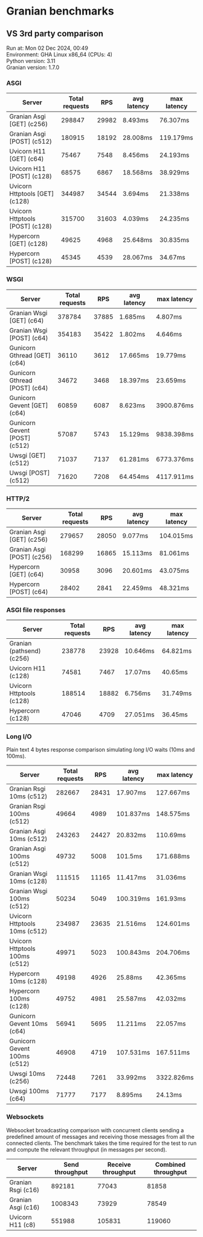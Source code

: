 # Granian benchmarks



## VS 3rd party comparison

Run at: Mon 02 Dec 2024, 00:49    
Environment: GHA Linux x86_64 (CPUs: 4)    
Python version: 3.11    
Granian version: 1.7.0    

### ASGI

| Server | Total requests | RPS | avg latency | max latency |
| --- | --- | --- | --- | --- |
| Granian Asgi [GET] (c256) | 298847 | 29982 | 8.493ms | 76.307ms |
| Granian Asgi [POST] (c512) | 180915 | 18192 | 28.008ms | 119.179ms |
| Uvicorn H11 [GET] (c64) | 75467 | 7548 | 8.456ms | 24.193ms |
| Uvicorn H11 [POST] (c128) | 68575 | 6867 | 18.568ms | 38.929ms |
| Uvicorn Httptools [GET] (c128) | 344987 | 34544 | 3.694ms | 21.338ms |
| Uvicorn Httptools [POST] (c128) | 315700 | 31603 | 4.039ms | 24.235ms |
| Hypercorn [GET] (c128) | 49625 | 4968 | 25.648ms | 30.835ms |
| Hypercorn [POST] (c128) | 45345 | 4539 | 28.067ms | 34.67ms |


### WSGI

| Server | Total requests | RPS | avg latency | max latency |
| --- | --- | --- | --- | --- |
| Granian Wsgi [GET] (c64) | 378784 | 37885 | 1.685ms | 4.807ms |
| Granian Wsgi [POST] (c64) | 354183 | 35422 | 1.802ms | 4.646ms |
| Gunicorn Gthread [GET] (c64) | 36110 | 3612 | 17.665ms | 19.779ms |
| Gunicorn Gthread [POST] (c64) | 34672 | 3468 | 18.397ms | 23.659ms |
| Gunicorn Gevent [GET] (c64) | 60859 | 6087 | 8.623ms | 3900.876ms |
| Gunicorn Gevent [POST] (c512) | 57087 | 5743 | 15.129ms | 9838.398ms |
| Uwsgi [GET] (c512) | 71037 | 7137 | 61.281ms | 6773.376ms |
| Uwsgi [POST] (c512) | 71620 | 7208 | 64.454ms | 4117.911ms |


### HTTP/2

| Server | Total requests | RPS | avg latency | max latency |
| --- | --- | --- | --- | --- |
| Granian Asgi [GET] (c256) | 279657 | 28050 | 9.077ms | 104.015ms |
| Granian Asgi [POST] (c256) | 168299 | 16865 | 15.113ms | 81.061ms |
| Hypercorn [GET] (c64) | 30958 | 3096 | 20.601ms | 43.075ms |
| Hypercorn [POST] (c64) | 28402 | 2841 | 22.459ms | 48.321ms |


### ASGI file responses

| Server | Total requests | RPS | avg latency | max latency |
| --- | --- | --- | --- | --- |
| Granian (pathsend) (c256) | 238778 | 23928 | 10.646ms | 64.821ms |
| Uvicorn H11 (c128) | 74581 | 7467 | 17.07ms | 40.65ms |
| Uvicorn Httptools (c128) | 188514 | 18882 | 6.756ms | 31.749ms |
| Hypercorn (c128) | 47046 | 4709 | 27.051ms | 36.45ms |


### Long I/O

Plain text 4 bytes response comparison simulating *long* I/O waits (10ms and 100ms).

| Server | Total requests | RPS | avg latency | max latency |
| --- | --- | --- | --- | --- |
| Granian Rsgi 10ms (c512) | 282667 | 28431 | 17.907ms | 127.667ms |
| Granian Rsgi 100ms (c512) | 49664 | 4989 | 101.837ms | 148.575ms |
| Granian Asgi 10ms (c512) | 243263 | 24427 | 20.832ms | 110.69ms |
| Granian Asgi 100ms (c512) | 49732 | 5008 | 101.5ms | 171.688ms |
| Granian Wsgi 10ms (c128) | 111515 | 11165 | 11.417ms | 31.036ms |
| Granian Wsgi 100ms (c512) | 50234 | 5049 | 100.319ms | 161.93ms |
| Uvicorn Httptools 10ms (c512) | 234987 | 23635 | 21.516ms | 124.601ms |
| Uvicorn Httptools 100ms (c512) | 49971 | 5023 | 100.843ms | 204.706ms |
| Hypercorn 10ms (c128) | 49198 | 4926 | 25.88ms | 42.365ms |
| Hypercorn 100ms (c128) | 49752 | 4981 | 25.587ms | 42.032ms |
| Gunicorn Gevent 10ms (c64) | 56941 | 5695 | 11.211ms | 22.057ms |
| Gunicorn Gevent 100ms (c512) | 46908 | 4719 | 107.531ms | 167.511ms |
| Uwsgi 10ms (c256) | 72448 | 7261 | 33.992ms | 3322.826ms |
| Uwsgi 100ms (c64) | 71777 | 7177 | 8.895ms | 24.13ms |


### Websockets

Websocket broadcasting comparison with concurrent clients sending a predefined amount of messages and receiving those messages from all the connected clients. The benchmark takes the time required for the test to run and compute the relevant throughput (in messages per second).

| Server | Send throughput | Receive throughput | Combined throughput |
| --- | --- | --- | --- |
| Granian Rsgi (c16) | 892181 | 77043 | 81858 |
| Granian Asgi (c16) | 1008343 | 73929 | 78549 |
| Uvicorn H11 (c8) | 551988 | 105831 | 119060 |

